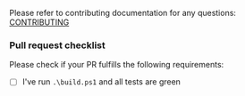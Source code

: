 Please refer to contributing documentation for any questions: [CONTRIBUTING](https://github.com/beatcracker/toptout/blob/master/.github/CONTRIBUTING.md)

### Pull request checklist

Please check if your PR fulfills the following requirements:

- [ ] I've run `.\build.ps1` and all tests are green

